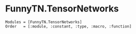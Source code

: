 # FunnyTN.TensorNetworks

```@autodocs
Modules = [FunnyTN.TensorNetworks]
Order   = [:module, :constant, :type, :macro, :function]
```

